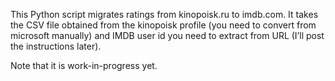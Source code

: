 This Python script migrates ratings from kinopoisk.ru to imdb.com. It takes the CSV file obtained from the kinopoisk profile (you need to convert from microsoft manually) and IMDB user id you need to extract from URL (I’ll post the instructions later).

Note that it is work-in-progress yet.
